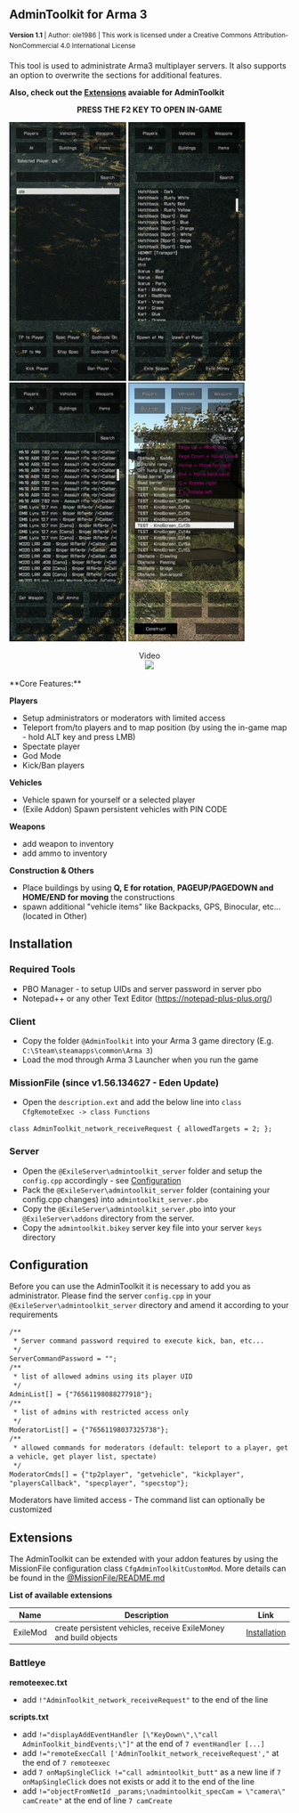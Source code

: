 ## AdminToolkit for Arma 3
<sup>**Version 1.1** | Author: ole1986 | This work is licensed under a Creative Commons Attribution-NonCommercial 4.0 International License</sup>

This tool is used to administrate Arma3 multiplayer servers. 
It also supports an option to overwrite the sections for additional features. 

**Also, check out the <a href="#extensions">Extensions</a> avaiable for AdminToolkit**

**<p align="center">PRESS THE F2 KEY TO OPEN IN-GAME</p>**

<img src="images/a3-atk-players.jpg" width="210" title="Manage players">
<img src="images/a3-atk-vehicles.jpg" width="210" title="Spawn vehicles">
<img src="images/a3-atk-weapons.jpg" width="210" title="Get weapons">
<img src="images/a3-atk-construct.jpg" width="210" title="Construction">

<p align="center">
Video<br/>
<a href="https://www.youtube.com/watch?v=Hznh7DSM38E" target="_blank"><img src="http://img.youtube.com/vi/Hznh7DSM38E/0.jpg" /></a>
</p>
**Core Features:**

**Players**
- Setup administrators or moderators with limited access
- Teleport from/to players and to map position (by using the in-game map - hold ALT key and press LMB)
- Spectate player
- God Mode
- Kick/Ban players

**Vehicles**
- Vehicle spawn for yourself or a selected player
- (Exile Addon) Spawn persistent vehicles with PIN CODE

**Weapons**
- add weapon to inventory
- add ammo to inventory

**Construction & Others**
- Place buildings by using **Q, E for rotation**, **PAGEUP/PAGEDOWN and HOME/END for moving** the constructions
- spawn additional "vehicle items" like Backpacks, GPS, Binocular, etc... (located in Other)

## Installation

### Required Tools

+ PBO Manager - to setup UIDs and server password in server pbo
+ Notepad++ or any other Text Editor (https://notepad-plus-plus.org/)

### Client

+ Copy the folder `@AdminToolkit` into your Arma 3 game directory (E.g. `C:\Steam\steamapps\common\Arma 3`) 
+ Load the mod through Arma 3 Launcher when you run the game

### MissionFile (**since v1.56.134627 - Eden Update**)

+ Open the `description.ext` and add the below line into `class CfgRemoteExec -> class Functions`

```
class AdminToolkit_network_receiveRequest { allowedTargets = 2; };
```

### Server

+ Open the `@ExileServer\admintoolkit_server` folder and setup the `config.cpp` accordingly - see <a href="#configuration">Configuration</a>
+ Pack the `@ExileServer\admintoolkit_server` folder (containing your config.cpp changes) into `admintoolkit_server.pbo`
+ Copy the `@ExileServer\admintoolkit_server.pbo` into your `@ExileServer\addons` directory from the server.
+ Copy the `admintoolkit.bikey` server key file into your server `keys` directory

## Configuration

Before you can use the AdminToolkit it is necessary to add you as administrator.
Please find the server `config.cpp` in your `@ExileServer\admintoolkit_server` directory and amend it according to your requirements

```
/**
 * Server command password required to execute kick, ban, etc...
 */
ServerCommandPassword = "";
/**
 * list of allowed admins using its player UID
 */
AdminList[] = {"76561198088277918"};
/**
 * list of admins with restricted access only
 */
ModeratorList[] = {"76561198037325738"};
/**
 * allowed commands for moderators (default: teleport to a player, get a vehicle, get player list, spectate)
 */
ModeratorCmds[] = {"tp2player", "getvehicle", "kickplayer", "playersCallback", "specplayer", "specstop"};
```

Moderators have limited access - The command list can optionally be customized

## Extensions

The AdminToolkit can be extended with your addon features by using the MissionFile configuration class `CfgAdminToolkitCustomMod`.
More details can be found in the <a href="%40MissionFile/README.md">@MissionFile/README.md</a>

**List of available extensions**

| Name     | Description                                                      | Link
| -------- | ---------------------------------------------------------------- | ----
| ExileMod | create persistent vehicles, receive ExileMoney and build objects | <a href="@MissionFile/README.exile.md">Installation</a>

### Battleye

**remoteexec.txt**

+ add `!"AdminToolkit_network_receiveRequest"` to the end of the line

**scripts.txt**

+ add `!="displayAddEventHandler [\"KeyDown\",\"call AdminToolkit_bindEvents;\"]"` at the end of `7 eventHandler [...]`
+ add `!="remoteExecCall ['AdminToolkit_network_receiveRequest',"` at the end of `7 remoteexec`
+ add `7 onMapSingleClick !="call admintoolkit_butt"` as a new line if `7 onMapSingleClick` does not exists or add it to the end of the line
+ add `!="objectFromNetId _params;\nadmintoolkit_specCam = \"camera\" camCreate"` at the end of line `7 camCreate`
